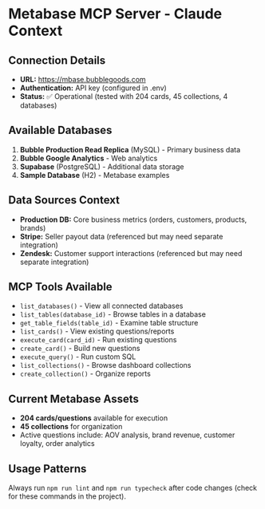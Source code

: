 # Metabase MCP Server - Claude Context

## Connection Details
- **URL:** https://mbase.bubblegoods.com
- **Authentication:** API key (configured in .env)
- **Status:** ✅ Operational (tested with 204 cards, 45 collections, 4 databases)

## Available Databases
1. **Bubble Production Read Replica** (MySQL) - Primary business data
2. **Bubble Google Analytics** - Web analytics 
3. **Supabase** (PostgreSQL) - Additional data storage
4. **Sample Database** (H2) - Metabase examples

## Data Sources Context
- **Production DB:** Core business metrics (orders, customers, products, brands)
- **Stripe:** Seller payout data (referenced but may need separate integration)
- **Zendesk:** Customer support interactions (referenced but may need separate integration)

## MCP Tools Available
- `list_databases()` - View all connected databases
- `list_tables(database_id)` - Browse tables in a database  
- `get_table_fields(table_id)` - Examine table structure
- `list_cards()` - View existing questions/reports
- `execute_card(card_id)` - Run existing questions
- `create_card()` - Build new questions
- `execute_query()` - Run custom SQL
- `list_collections()` - Browse dashboard collections
- `create_collection()` - Organize reports

## Current Metabase Assets
- **204 cards/questions** available for execution
- **45 collections** for organization
- Active questions include: AOV analysis, brand revenue, customer loyalty, order analytics

## Usage Patterns
Always run `npm run lint` and `npm run typecheck` after code changes (check for these commands in the project).